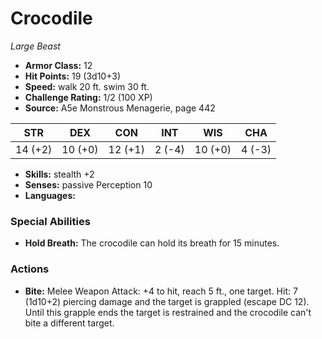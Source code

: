 # Crocodile

*Large* *Beast*

- **Armor Class:** 12
- **Hit Points:** 19 (3d10+3)
- **Speed:** walk 20 ft. swim 30 ft.
- **Challenge Rating:** 1/2 (100 XP)
- **Source:** A5e Monstrous Menagerie, page 442

| STR | DEX | CON | INT | WIS | CHA |
| --- | --- | --- | --- | --- | --- |
| 14 (+2) | 10 (+0) | 12 (+1) | 2 (-4) | 10 (+0) | 4 (-3) |

- **Skills:** stealth +2
- **Senses:** passive Perception 10
- **Languages:** 

### Special Abilities

- **Hold Breath:** The crocodile can hold its breath for 15 minutes.

### Actions

- **Bite:** Melee Weapon Attack: +4 to hit, reach 5 ft., one target. Hit: 7 (1d10+2) piercing damage and the target is grappled (escape DC 12). Until this grapple ends  the target is restrained and the crocodile can't bite a different target.


